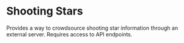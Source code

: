 # Shooting Stars
Provides a way to crowdsource shooting star information through an external server.
Requires access to API endpoints.